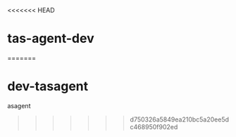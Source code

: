 <<<<<<< HEAD
# tas-agent-dev
=======
# dev-tasagent
asagent
>>>>>>> d750326a5849ea210bc5a20ee5dc468950f902ed
